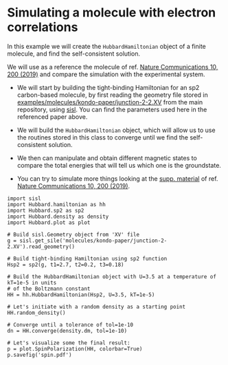 
# Simulating a molecule with electron correlations #

In this example we will create the `HubbardHamiltonian` object
of a finite molecule, and find the self-consistent solution.

We will use as a reference the molecule of ref. [Nature Communications 10, 200 (2019)][Li2019] and compare the simulation with the experimental system.

   - We will start by building the tight-binding Hamiltonian for an sp2
   carbon-based molecule, by first reading the geometry file stored in [examples/molecules/kondo-paper/junction-2-2.XV][examples/junction]
   from the main repository, using [sisl][sisl]. You can find the parameters used here in the referenced paper above.

   - We will build the `HubbardHamiltonian` object, which will allow us to use the routines
   stored in this class to converge until we find the self-consistent solution.

   - We then can manipulate and obtain different magnetic states to compare the total energies
   that will tell us which one is the groundstate.

   - You can try to simulate more things looking at the [supp. material][Li2019:supp-material] of ref. [Nature Communications 10, 200 (2019)][Li2019].

    import sisl
    import Hubbard.hamiltonian as hh
    import Hubbard.sp2 as sp2
    import Hubbard.density as density
    import Hubbard.plot as plot

    # Build sisl.Geometry object from 'XV' file
    g = sisl.get_sile('molecules/kondo-paper/junction-2-2.XV').read_geometry()

    # Build tight-binding Hamiltonian using sp2 function
    Hsp2 = sp2(g, t1=2.7, t2=0.2, t3=0.18)

    # Build the HubbardHamiltonian object with U=3.5 at a temperature of kT=1e-5 in units
    # of the Boltzmann constant
    HH = hh.HubbardHamiltonian(Hsp2, U=3.5, kT=1e-5)

    # Let's initiate with a random density as a starting point
    HH.random_density()

    # Converge until a tolerance of tol=1e-10
    dn = HH.converge(density.dm, tol=1e-10)

    # Let's visualize some the final result:
    p = plot.SpinPolarization(HH, colorbar=True)
    p.savefig('spin.pdf')

<!---
Links to external and internal sites.
-->
[sisl]: https://sisl.readthedocs.io/en/latest/introduction.html
[examples/junction]: https://github.com/dipc-cc/hubbard/blob/master/examples/molecules/kondo-paper/junction-2-2.XV
[examples]: https://github.com/dipc-cc/hubbard/tree/master/examples
[Li2019]: https://www.nature.com/articles/s41467-018-08060-6
[Li2019:supp-material]: https://www.nature.com/articles/s41467-018-08060-6#Sec12
